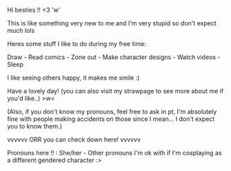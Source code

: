 Hi besties !! <3 'w'

This is like something very new to me and I'm very stupid so don't expect much lols

Heres some stuff I like to do during my free time:

Draw - Read comics - Zone out - Make character designs - Watch videos - Sleep

I like seeing others happy, it makes me smile :)

Have a lovely day! (you can also visit my strawpage to see more about me if you'd like..) >w<

(Also, if you don't know my pronouns, feel free to ask in pt, I'm absolutely fine with people making accidents on those since I mean... I don't expect you to know them.)

vvvvvv ORR you can check down here! vvvvvv

Pronouns here !! : She/her - Other pronouns I'm ok with if I'm cosplaying as a different gendered character :>
<!---
Knucklesfangirl/Knucklesfangirl is a ✨ special ✨ repository because its `README.md` (this file) appears on your GitHub profile.
You can click the Preview link to take a look at your changes.
--->
